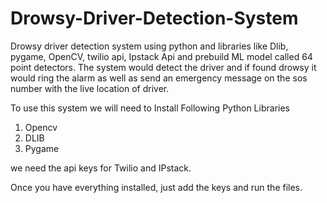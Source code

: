 # Drowsy-Driver-Detection-System
Drowsy driver detection system using python and libraries like Dlib, pygame, OpenCV, twilio api, Ipstack Api and prebuild ML model called 64 point detectors. The system would detect the driver and if found drowsy it would ring the alarm as well as send an emergency message on the sos number with the live location of driver.

To use this system we will need to Install Following Python Libraries 
1) Opencv
2) DLIB
3) Pygame

we need the api keys for Twilio and IPstack.

Once you have everything installed, just add the keys and run the files.
